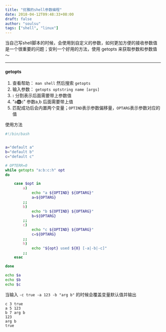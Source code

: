 ```yaml
---
title: "优雅的shell参数编程"
date: 2018-04-12T09:48:33+08:00
draft: false
author: "soulsu"
tags: ["shell", "linux"]
---
```


当自己写shell脚本的时候，会使用到自定义的参数，如何更加方便的接收参数值是一个很重要的问题；安利一个好用的方法，使用 getopts 来获取参数和参数值～

<!--more-->

---

#### getopts

1. 查看帮助： `man shell` 然后搜索 `getopts`
2. 输入参数： `getopts optstring name [args]`
3. **:** 分割表示后面需要带上参数值
4. "a:b:c" 参数a,b 后面需要带上值
5. 匹配成功后会内置两个变量；`OPTIND`表示参数偏移量，`OPTARG`表示参数对应的值





使用方法 

```bash
#!/bin/bash


a="default a"
b="default b"
c="default c"

# OPTERR=0
while getopts "a:b:c:h" opt
do

    case $opt in
        a)
            echo "a ${OPTIND} ${OPTARG}"
            a=${OPTARG}
        ;;
        b)
            echo "b ${OPTIND} ${OPTARG}"
            b=${OPTARG}
        ;;
        c)
            echo "c ${OPTIND} ${OPTARG}"
            c=${OPTARG}
        ;;
        h)
            echo "${opt} used ${0} [-a|-b|-c]"
        ;;
    esac

done

echo $a
echo $b
echo $c

```

当输入 `-c true -a 123 -b "arg b"` 的时候会覆盖变量默认值并输出
```
c 3 true
a 5 123
b 7 arg b
123
arg b
true
```